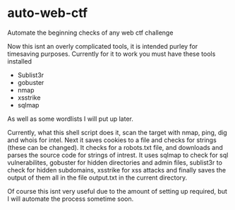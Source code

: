 # auto-web-ctf
Automate the beginning checks of any web ctf challenge 

Now this isnt an overly complicated tools, it is intended purley for timesaving purposes. Currently for it to work you must have these tools installed
- Sublist3r
- gobuster
- nmap
- xsstrike
- sqlmap

As well as some wordlists I will put up later. 

Currently, what this shell script does it, scan the target with nmap, ping, dig and whois for intel. Next it saves cookies to a file and checks for strings (these can be changed). It checks for a robots.txt file, and downloads and parses the source code for strings of intrest. It uses sqlmap to check for sql vulnerabilites, gobuster for hidden directories and admin files, sublist3r to check for hidden subdomains, xsstrike for xss attacks and finally saves the output of them all in the file output.txt in the current directory.

Of course this isnt very useful due to the amount of setting up required, but I will automate the process sometime soon. 

